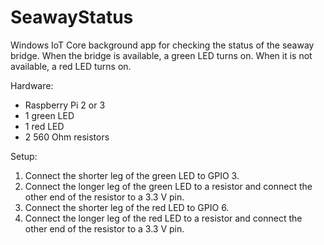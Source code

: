 # SeawayStatus
Windows IoT Core background app for checking the status of the seaway bridge. When the bridge is available, a green LED turns on. When it is not available, a red LED turns on.

Hardware:
  * Raspberry Pi 2 or 3
  * 1 green LED
  * 1 red LED
  * 2 560 Ohm resistors
  
Setup:
  1. Connect the shorter leg of the green LED to GPIO 3.
  2. Connect the longer leg of the green LED to a resistor and connect the other end of the resistor to a 3.3 V pin.
  3. Connect the shorter leg of the red LED to GPIO 6.
  4. Connect the longer leg of the red LED to a resistor and connect the other end of the resistor to a 3.3 V pin.
